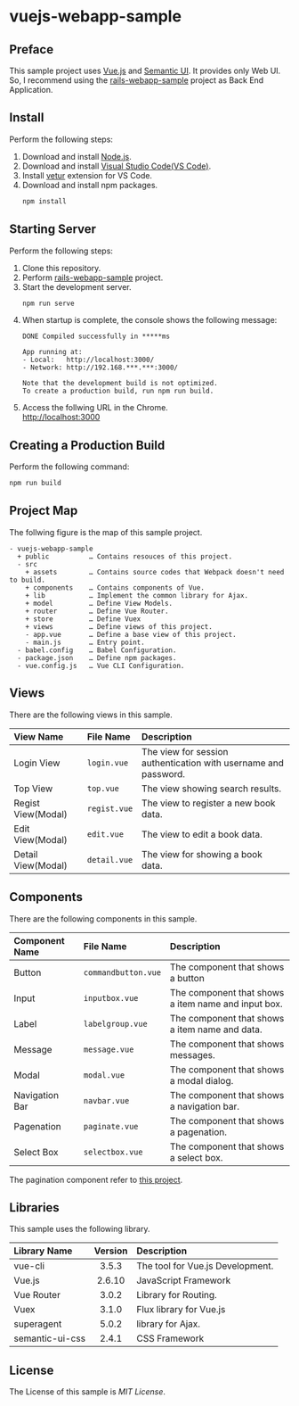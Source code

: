 # vuejs-webapp-sample

## Preface
This sample project uses [Vue.js](https://vuejs.org/index.html) and [Semantic UI](https://semantic-ui.com/). It provides only Web UI. So, I recommend using the [rails-webapp-sample](https://github.com/ybkuroki/rails-webapp-sample) project as Back End Application.

## Install
Perform the following steps:
1. Download and install [Node.js](https://nodejs.org/en/).
1. Download and install [Visual Studio Code(VS Code)](https://code.visualstudio.com/).
1. Install [vetur](https://github.com/vuejs/vetur) extension for VS Code.
1. Download and install npm packages.
    ```bash
    npm install
    ```

## Starting Server
Perform the following steps:
1. Clone this repository.
1. Perform [rails-webapp-sample](https://github.com/ybkuroki/rails-webapp-sample) project.
1. Start the development server.
    ```bash
    npm run serve
    ```
1. When startup is complete, the console shows the following message:
    ```
    DONE Compiled successfully in *****ms
    
    App running at:
    - Local:   http://localhost:3000/
    - Network: http://192.168.***.***:3000/
    
    Note that the development build is not optimized.
    To create a production build, run npm run build.
    ```
1. Access the follwing URL in the Chrome.  
[http://localhost:3000](http://localhost:3000)

## Creating a Production Build
Perform the following command:
```bash
npm run build
```

## Project Map
The follwing figure is the map of this sample project.

```
- vuejs-webapp-sample
  + public          … Contains resouces of this project.
  - src
    + assets        … Contains source codes that Webpack doesn't need to build.
    + components    … Contains components of Vue.
    + lib           … Implement the common library for Ajax.
    + model         … Define View Models.
    + router        … Define Vue Router.
    + store         … Define Vuex
    + views         … Define views of this project.
    - app.vue       … Define a base view of this project.
    - main.js       … Entry point.
  - babel.config    … Babel Configuration.
  - package.json    … Define npm packages.
  - vue.config.js   … Vue CLI Configuration.
```

## Views
There are the following views in this sample.

|View Name|File Name|Description|
|:---|:---|:---|
|Login View|``login.vue``|The view for session authentication with username and password.|
|Top View|``top.vue``|The view showing search results.|
|Regist View(Modal)|``regist.vue``|The view to register a new book data.|
|Edit View(Modal)|``edit.vue``|The view to edit a book data.|
|Detail View(Modal)|``detail.vue``|The view for showing a book data.|

## Components
There are the following components in this sample.

|Component Name|File Name|Description|
|:---|:---|:---|
|Button|``commandbutton.vue``|The component that shows a button|
|Input|``inputbox.vue``|The component that shows a item name and input box.|
|Label|``labelgroup.vue``|The component that shows a item name and data.|
|Message|``message.vue``|The component that shows messages.|
|Modal|``modal.vue``|The component that shows a modal dialog.|
|Navigation Bar|``navbar.vue``|The component that shows a navigation bar.|
|Pagenation|``paginate.vue``|The component that shows a pagenation.|
|Select Box|``selectbox.vue``|The component that shows a select box.|

The pagination component refer to [this project](https://github.com/lokyoung/vuejs-paginate/blob/master/src/components/Paginate.vue).

## Libraries
This sample uses the following library.

|Library Name|Version|Description|
|:---|:---:|:---|
|vue-cli|3.5.3|The tool for Vue.js Development.|
|Vue.js|2.6.10|JavaScript Framework|
|Vue Router|3.0.2|Library for Routing.|
|Vuex|3.1.0|Flux library for Vue.js|
|superagent|5.0.2|library for Ajax.|
|semantic-ui-css|2.4.1|CSS Framework|

## License
The License of this sample is *MIT License*.

